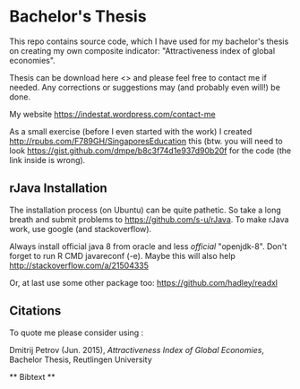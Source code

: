 Bachelor's Thesis
========

This repo contains source code, which I have used for my bachelor's thesis on creating my own composite indicator: "Attractiveness index of global economies". 

Thesis can be download here <> and please feel free to contact me if needed. Any corrections or suggestions may (and probably even will!) be done.

My website <https://indestat.wordpress.com/contact-me>

As a small exercise (before I even started with the work) I created <http://rpubs.com/F789GH/SingaporesEducation> this (btw. you will need to look <https://gist.github.com/dmpe/b8c3f74d1e937d90b20f> for the code (the link inside is wrong).

## rJava Installation

The installation process (on Ubuntu) can be quite pathetic. So take a long breath and submit problems to <https://github.com/s-u/rJava>. To make rJava work, use google (and stackoverflow). 

Always install official java 8 from oracle and less *official* "openjdk-8". Don't forget to run R CMD javareconf (-e). Maybe this will also help <http://stackoverflow.com/a/21504335>

Or, at last use some other package too: <https://github.com/hadley/readxl>

## Citations

To quote me please consider using :

Dmitrij Petrov (Jun. 2015), *Attractiveness Index of Global Economies*, Bachelor Thesis, Reutlingen University

** Bibtext **




